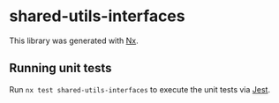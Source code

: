 # shared-utils-interfaces

This library was generated with [Nx](https://nx.dev).

## Running unit tests

Run `nx test shared-utils-interfaces` to execute the unit tests via [Jest](https://jestjs.io).
